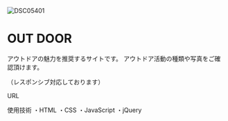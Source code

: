 ![DSC05401](https://user-images.githubusercontent.com/118088137/230704747-8b1b19ef-991d-4aed-a848-bd08fcc72e2d.JPG)

# OUT DOOR

アウトドアの魅力を推奨するサイトです。
アウトドア活動の種類や写真をご確認頂けます。

（レスポンシブ対応しております）

URL

使用技術
・HTML
・CSS
・JavaScript
・jQuery
